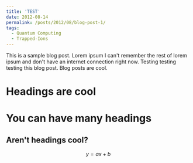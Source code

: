 ```yaml
---
title: 'TEST'
date: 2012-08-14
permalink: /posts/2012/08/blog-post-1/
tags:
  - Quantum Computing
  - Trapped-Ions
---
```


This is a sample blog post. Lorem ipsum I can't remember the rest of lorem ipsum and don't have an internet connection right now. Testing testing testing this blog post. Blog posts are cool.

Headings are cool
======

You can have many headings
======

Aren't headings cool?
------
$$y=ax+b$$
